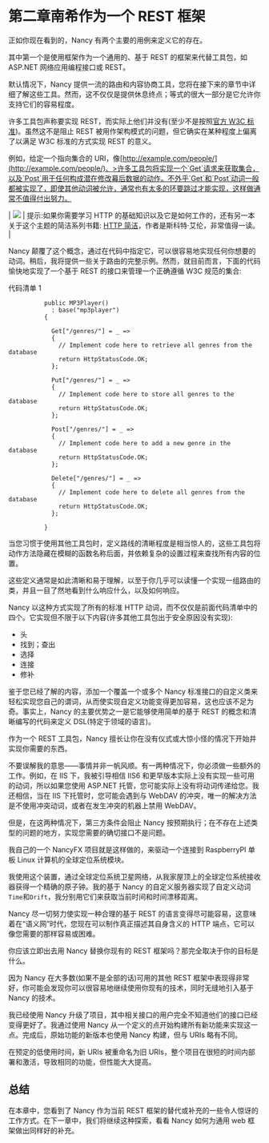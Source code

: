 # 第二章南希作为一个 REST 框架

正如你现在看到的，Nancy 有两个主要的用例来定义它的存在。

其中第一个是使用框架作为一个通用的、基于 REST 的框架来代替工具包，如 ASP.NET 网络应用编程接口或 REST。

默认情况下，Nancy 提供一流的路由和内容协商工具，您将在接下来的章节中详细了解这些工具。然而，这不仅仅是提供休息终点；等式的很大一部分是它允许你支持它们的容易程度。

许多工具包声称要实现 REST，而实际上他们并没有(至少不是按照[官方 W3C 标准](http://www.w3.org/standards/))。虽然这不是阻止 REST 被用作架构模式的问题，但它确实在某种程度上偏离了以满足 W3C 标准的方式实现 REST 的意义。

例如，给定一个指向集合的 URI，像[http://example.com/people/](http://example.com/people/)、>许多工具包将实现一个`Get`请求来获取集合，以及`Post`用于任何构成潜在修改幕后数据的动作。不外乎`Get`和`Post`动词一般都被实现了，即使其他动词被允许，通常也有太多的环要跳过才能实现，这样做通常不值得付出努力。

| ![](../Images/tip.png) | 提示:如果你需要学习 HTTP 的基础知识以及它是如何工作的，还有另一本关于这个主题的简洁系列书籍: [HTTP 简洁](http://www.syncfusion.com/resources/techportal/ebooks/http)，作者是斯科特·艾伦，非常值得一读。 |

Nancy 颠覆了这个概念，通过在代码中指定它，可以很容易地实现任何你想要的动词。稍后，我将提供一些关于路由的完整示例。然而，就目前而言，下面的代码愉快地实现了一个基于 REST 的接口来管理一个正确遵循 W3C 规范的集合:

代码清单 1

```
          public MP3Player()
            : base("mp3player")
          {

            Get["/genres/"] = _ =>
            { 
              // Implement code here to retrieve all genres from the database
              return HttpStatusCode.OK;
            };

            Put["/genres/"] = _ =>
            {
              // Implement code here to store all genres to the database
              return HttpStatusCode.OK;
            };

            Post["/genres/"] = _ =>
            {
              // Implement code here to add a new genre in the database
              return HttpStatusCode.OK;
            };

            Delete["/genres/"] = _ =>
            {
              // Implement code here to delete all genres from the database
              return HttpStatusCode.OK;
            };

          }

```

当您习惯于使用其他工具包时，定义路线的清晰程度是相当惊人的，这些工具包将动作方法隐藏在模糊的函数名称后面，并依赖复杂的设置过程来查找所有内容的位置。

这些定义通常是如此清晰和易于理解，以至于你几乎可以读懂一个实现一组路由的类，并且一目了然地看到什么响应什么，以及如何响应。

Nancy 以这种方式实现了所有的标准 HTTP 动词，而不仅仅是前面代码清单中的四个。它实现但不限于以下内容(许多其他工具包出于安全原因没有实现):

*   头
*   找到；查出
*   选择
*   连接
*   修补

鉴于您已经了解的内容，添加一个覆盖一个或多个 Nancy 标准接口的自定义类来轻松实现您自己的谓词，从而使实现自定义功能变得更加容易，这也应该不足为奇。事实上，Nancy 的主要优势之一是它能够使用简单的基于 REST 的概念和清晰编写的代码来定义 DSL(特定于领域的语言)。

作为一个 REST 工具包，Nancy 擅长让你在没有仪式或大惊小怪的情况下开始并实现你需要的东西。

不要误解我的意思——事情并非一帆风顺。有一两种情况下，你必须做一些额外的工作。例如，在 IIS 下，我被引导相信 IIS6 和更早版本实际上没有实现一些可用的动词，所以如果您使用 ASP.NET 托管，您可能实际上没有将动词传递给您。我还相信，当在 IIS 下托管时，您可能会遇到与 WebDAV 的冲突，唯一的解决方法是不使用冲突动词，或者在发生冲突的机器上禁用 WebDAV。

但是，在这两种情况下，第三方条件会阻止 Nancy 按预期执行；在不存在上述类型的问题的地方，实现您需要的确切接口不是问题。

我自己的一个 NancyFX 项目就是这样做的，来驱动一个连接到 RaspberryPI 单板 Linux 计算机的全球定位系统模块。

我使用这个装置，通过全球定位系统卫星网络，从我家屋顶上的全球定位系统接收器获得一个精确的原子钟。我的基于 Nancy 的自定义服务器实现了自定义动词`Time`和`Drift`，我分别用它们来获取当前时间和时间漂移距离。

Nancy 尽一切努力使实现一种合理的基于 REST 的语言变得尽可能容易，这意味着在“语义网”时代，您现在可以制作真正描述其自身含义的 HTTP 端点，它可以像您需要的那样容易或困难。

你应该立即出去用 Nancy 替换你现有的 REST 框架吗？那完全取决于你的目标是什么。

因为 Nancy 在大多数(如果不是全部的话)可用的其他 REST 框架中表现得非常好，你可能会发现你可以很容易地继续使用你现有的技术，同时无缝地引入基于 Nancy 的技术。

我已经使用 Nancy 升级了项目，其中相关接口的用户完全不知道他们的接口已经变得更好了。我通过使用 Nancy 从一个定义的点开始构建所有新功能来实现这一点。完成后，原始功能的新版本也使用 Nancy 构建，但与 URIs 略有不同。

在预定的低使用时间，新 URIs 被重命名为旧 URIs，整个项目在很短的时间内部署和激活，导致相同的功能，但性能大大提高。

## 总结

在本章中，您看到了 Nancy 作为当前 REST 框架的替代或补充的一些令人惊讶的工作方式。在下一章中，我们将继续这种探索，看看 Nancy 如何为通用 web 框架做出同样好的补充。